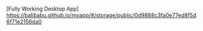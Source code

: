 [Fully Working Desktop App]
https://balibabu.github.io/myapp/#/storage/public/0d9888c3fa0e77ed8f5d6f71e2156da0
